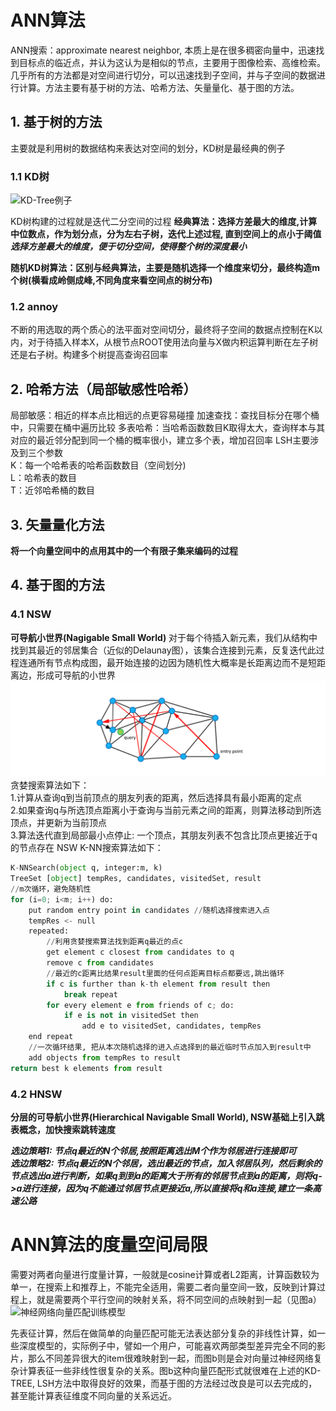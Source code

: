 # ANN算法
ANN搜索：approximate nearest neighbor, 本质上是在很多稠密向量中，迅速找到目标点的临近点，并认为这认为是相似的节点，主要用于图像检索、高维检索。几乎所有的方法都是对空间进行切分，可以迅速找到子空间，并与子空间的数据进行计算。方法主要有基于树的方法、哈希方法、矢量量化、基于图的方法。

## 1. 基于树的方法
主要就是利用树的数据结构来表达对空间的划分，KD树是最经典的例子
### 1.1 KD树
![KD-Tree例子](https://github.com/pearxiang/wukong/blob/master/resources/images/KD-TREE%E4%BE%8B%E5%AD%90.png?raw=true)

KD树构建的过程就是迭代二分空间的过程
**经典算法：选择方差最大的维度,计算中位数点，作为划分点，分为左右子树，迭代上述过程, 直到空间上的点小于阈值**  
***选择方差最大的维度，便于切分空间，使得整个树的深度最小***  

**随机KD树算法：区别与经典算法，主要是随机选择一个维度来切分，最终构造m个树(横看成岭侧成峰,不同角度来看空间点的树分布)**

### 1.2 annoy
不断的用选取的两个质心的法平面对空间切分，最终将子空间的数据点控制在K以内，对于待插入样本X，从根节点ROOT使用法向量与X做内积运算判断在左子树还是右子树。构建多个树提高查询召回率  

## 2. 哈希方法（局部敏感性哈希）
局部敏感：相近的样本点比相远的点更容易碰撞
加速查找：查找目标分在哪个桶中，只需要在桶中遍历比较
多表哈希：当哈希函数数目K取得太大，查询样本与其对应的最近邻分配到同一个桶的概率很小，建立多个表，增加召回率
LSH主要涉及到三个参数  
K：每一个哈希表的哈希函数数目（空间划分)  
L：哈希表的数目  
T：近邻哈希桶的数目  

## 3. 矢量量化方法
**将一个向量空间中的点用其中的一个有限子集来编码的过程**
## 4. 基于图的方法
### 4.1 NSW
**可导航小世界(Nagigable Small World)**
对于每个待插入新元素，我们从结构中找到其最近的邻居集合（近似的Delaunay图），该集合连接到元素，反复迭代此过程连通所有节点构成图，最开始连接的边因为随机性大概率是长距离边而不是短距离边，形成可导航的小世界  
![NSW图](https://github.com/pearxiang/pearxiang.github.io/blob/master/img/nsw-example.png?raw=true)
贪婪搜索算法如下：  
1.计算从查询q到当前顶点的朋友列表的距离，然后选择具有最小距离的定点  
2.如果查询q与所选顶点距离小于查询与当前元素之间的距离，则算法移动到所选顶点，并更新为当前顶点  
3.算法迭代直到局部最小点停止: 一个顶点，其朋友列表不包含比顶点更接近于q的节点存在
NSW K-NN搜索算法如下：  
```python
K-NNSearch(object q, integer:m, k)
TreeSet [object] tempRes, candidates, visitedSet, result
//m次循环，避免随机性
for (i=0; i<m; i++) do:
    put random entry point in candidates //随机选择搜索进入点
    tempRes <- null
    repeated:
        //利用贪婪搜索算法找到距离q最近的点c
        get element c closest from candidates to q
        remove c from candidates
        //最近的c距离比结果result里面的任何点距离目标点都要远,跳出循环
        if c is further than k-th element from result then
            break repeat
        for every element e from friends of c; do:
            if e is not in visitedSet then
                add e to visitedSet, candidates, tempRes
    end repeat
    //一次循环结果, 把从本次随机选择的进入点选择到的最近临时节点加入到result中
    add objects from tempRes to result
return best k elements from result 
```
### 4.2 HNSW
**分层的可导航小世界(Hierarchical Navigable Small World), NSW基础上引入跳表概念，加快搜索跳转速度**

***选边策略1: 节点q最近的N个邻居,按照距离选出M个作为邻居进行连接即可***  
***选边策略2: 节点q最近的N个邻居，选出最近的节点，加入邻居队列，然后剩余的节点选出a进行判断，如果q到到a的距离大于所有的邻居节点到a的距离，则将q->a进行连接，因为q不能通过邻居节点更接近a,所以直接将q和a连接,建立一条高速公路***


# ANN算法的度量空间局限

需要对两者向量进行度量计算，一般就是cosine计算或者L2距离，计算函数较为单一，在搜索上和推荐上，不能完全适用，需要二者向量空间一致，反映到计算过程上，就是需要两个平行空间的映射关系，将不同空间的点映射到一起（见图a）
![神经网络向量匹配训练模型](https://github.com/pearxiang/wukong/blob/master/resources/images/%E7%A5%9E%E7%BB%8F%E7%BD%91%E7%BB%9C%E5%90%91%E9%87%8F%E8%AE%AD%E7%BB%83%E5%8C%B9%E9%85%8D%E6%A8%A1%E5%9E%8B.jpg?raw=true)

先表征计算，然后在做简单的向量匹配可能无法表达部分复杂的非线性计算，如一些深度模型的，实际例子中，譬如一个用户，可能喜欢两部类型差异完全不同的影片，那么不同差异很大的item很难映射到一起，而图b则是会对向量过神经网络复杂计算表征一些非线性很复杂的关系。图b这种向量匹配形式就很难在上述的KD-TREE, LSH方法中取得良好的效果，而基于图的方法经过改良是可以去完成的，甚至能计算表征维度不同向量的关系远近。   
